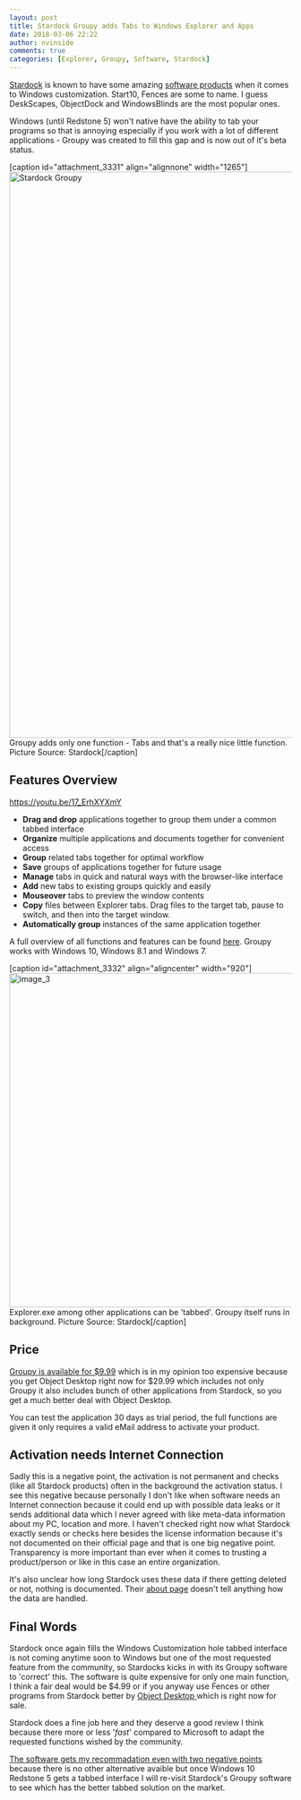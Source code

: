 ```yaml
---
layout: post
title: Stardock Groupy adds Tabs to Windows Explorer and Apps
date: 2018-03-06 22:22
author: nvinside
comments: true
categories: [Explorer, Groupy, Software, Stardock]
---
```

<a href="https://www.stardock.com" target="_blank" rel="noopener">Stardock</a> is known to have some amazing <a href="https://www.stardock.com/products/" target="_blank" rel="noopener">software products</a> when it comes to Windows customization. Start10, Fences are some to name. I guess DeskScapes, ObjectDock and WindowsBlinds are the most popular ones.

Windows (until Redstone 5) won't native have the ability to tab your programs so that is annoying especially if you work with a lot of different applications - Groupy was created to fill this gap and is now out of it's beta status.

[caption id="attachment_3331" align="alignnone" width="1265"]<img class="alignnone size-full wp-image-3331" src="https://chefkochblog.files.wordpress.com/2018/03/stardock-groupy.png" alt="Stardock Groupy" width="1265" height="1011" /> Groupy adds only one function - Tabs and that's a really nice little function. Picture Source: Stardock[/caption]

<!--more-->

<h2>Features Overview</h2>

https://youtu.be/17_ErhXYXmY

<ul>
    <li><b>Drag and drop</b> applications together to group them under a common tabbed interface</li>
    <li><b>Organize</b> multiple applications and documents together for convenient access</li>
    <li><b>Group</b> related tabs together for optimal workflow</li>
    <li><b>Save</b> groups of applications together for future usage</li>
    <li><b>Manage</b> tabs in quick and natural ways with the browser-like interface</li>
    <li><b>Add</b> new tabs to existing groups quickly and easily</li>
    <li><b>Mouseover</b> tabs to preview the window contents</li>
    <li><b>Copy</b> files between Explorer tabs. Drag files to the target tab, pause to switch, and then into the target window.</li>
    <li><b>Automatically group</b> instances of the same application together</li>
</ul>

A full overview of all functions and features can be found <a href="https://www.stardock.com/products/groupy/" target="_blank" rel="noopener">here</a>. Groupy works with Windows 10, Windows 8.1 and Windows 7.

[caption id="attachment_3332" align="aligncenter" width="920"]<img class=" size-full wp-image-3332 aligncenter" src="https://chefkochblog.files.wordpress.com/2018/03/image_3.png" alt="image_3" width="920" height="597" /> Explorer.exe among other applications can be 'tabbed'. Groupy itself runs in background. Picture Source: Stardock[/caption]

<h2>Price</h2>

<a href="https://www.stardock.com/products/groupy/download" target="_blank" rel="noopener">Groupy is available for $9.99</a> which is in my opinion too expensive because you get Object Desktop right now for $29.99 which includes not only Groupy it also includes bunch of other applications from Stardock, so you get a much better deal with Object Desktop.

You can test the application 30 days as trial period, the full functions are given it only requires a valid eMail address to activate your product.

<h2>Activation needs Internet Connection</h2>

Sadly this is a negative point, the activation is not permanent and checks (like all Stardock products) often in the background the activation status. I see this negative because personally I don't like when software needs an Internet connection because it could end up with possible data leaks or it sends additional data which I never agreed with like meta-data information about my PC, location and more. I haven't checked right now what Stardock exactly sends or checks here besides the license information because it's not documented on their official page and that is one big negative point. Transparency is more important than ever when it comes to trusting a product/person or like in this case an entire organization.

It's also unclear how long Stardock uses these data if there getting deleted or not, nothing is documented. Their <a href="https://www.stardock.com/about/" target="_blank" rel="noopener">about page</a> doesn't tell anything how the data are handled.

<h2>Final Words</h2>

Stardock once again fills the Windows Customization hole tabbed interface is not coming anytime soon to Windows but one of the most requested feature from the community, so Stardocks kicks in with its Groupy software to 'correct' this. The software is quite expensive for only one main function, I think a fair deal would be $4.99 or if you anyway use Fences or other programs from Stardock better by <a href="https://store.stardock.com/product/ESD-SDS-W011" target="_blank" rel="noopener">Object Desktop </a>which is right now for sale.

Stardock does a fine job here and they deserve a good review I think because there more or less '<em>fast</em>' compared to Microsoft to adapt the requested functions wished by the community.

<span style="text-decoration:underline;">The software gets my recommadation even with two negative points</span> because there is no other alternative avaible but once Windows 10 Redstone 5 gets a tabbed interface I will re-visit Stardock's Groupy software to see which has the better tabbed solution on the market.

